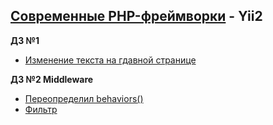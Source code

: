 ## [Современные PHP-фреймворки](#) - Yii2
**ДЗ №1** 
* [Изменение текста на гдавной странице](https://github.com/skiphog/profit-yii2/blob/master/views/site/index.php)

**ДЗ №2 Middleware**
* [Переопределил behaviors()](https://github.com/skiphog/profit-yii2/blob/master/controllers/TestVerifyController.php)
* [Фильтр](https://github.com/skiphog/profit-yii2/blob/master/components/Verify.php)

